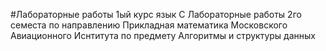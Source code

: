 #Лабораторные работы 1ый курс язык С
Лабораторные работы 2го семеста по направлению Прикладная математика Московского Авиационного Иснтитута по предмету Алгоритмы и структуры данных 
